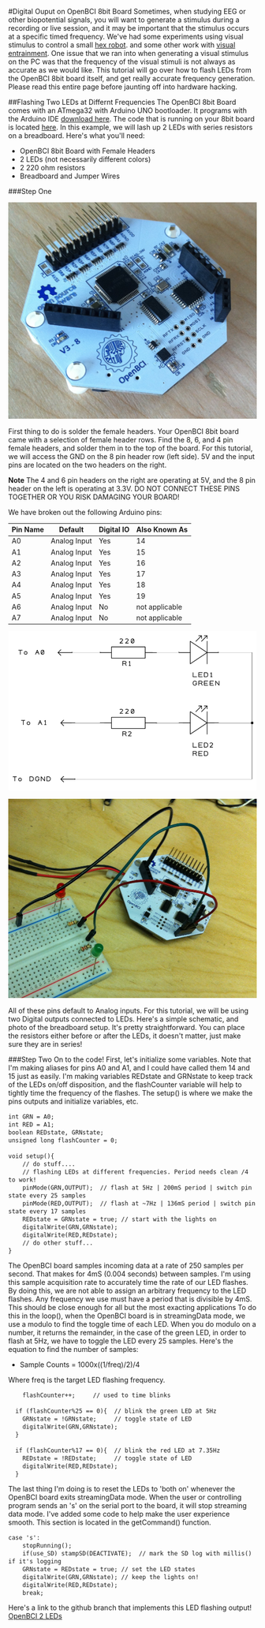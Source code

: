 #Digital Ouput on OpenBCI 8bit Board
Sometimes, when studying EEG or other biopotential signals, you will want to generate a stimulus during a recording or live session, and it may be important that the stimulus occurs at a specific timed frequency. We've had some experiments using visual stimulus to control a small [hex robot](http://eeghacker.blogspot.com/2014/06/controlling-hex-bug-with-my-brain-waves.html). and some other work with [visual entrainment](http://eeghacker.blogspot.com/2014/05/visual-entrainment-blinking-screen.html). One issue that we ran into when generating a visual stimulus on the PC was that the frequency of the visual stimuli is not always as accurate as we would like. This tutorial will go over how to flash LEDs from the OpenBCI 8bit board itself, and get really accurate frequency generation. Please read this entire page before jaunting off into hardware hacking.

##Flashing Two LEDs at Differnt Frequencies
The OpenBCI 8bit Board comes with an ATmega32 with Arduino UNO bootloader. It programs with the Arduino IDE [download here](http://arduino.cc/en/Main/Software). The code that is running on your 8bit board is located [here](https://github.com/OpenBCI/OpenBCI_8bit). In this example, we will lash up 2 LEDs with series resistors on a breadboard. Here's what you'll need: 

* OpenBCI 8bit Board with Female Headers
* 2 LEDs (not necessarily different colors)
* 2 220 ohm resistors
* Breadboard and Jumper Wires

###Step One

![8bit Board with Headers](../assets/images/8bit_w_Headers.jpg)

First thing to do is solder the female headers. Your OpenBCI 8bit board came with a selection of female header rows. Find the 8, 6, and 4 pin female headers, and solder them in to the top of the board. For this tutorial, we will access the GND on the 8 pin header row (left side). 5V and the input pins are located on the two headers on the right.

**Note** The 4 and 6 pin headers on the right are operating at 5V, and the 8 pin header on the left is operating at 3.3V. DO NOT CONNECT THESE PINS TOGETHER OR YOU RISK DAMAGING YOUR BOARD! 

We have broken out the following Arduino pins:


| Pin Name | Default | Digital IO | Also Known As |
| ------- | ----- | ----- | ---- |
| A0 | Analog Input  | Yes | 14 |
| A1 | Analog Input  | Yes | 15 |
| A2 | Analog Input  | Yes | 16 |
| A3 | Analog Input  | Yes | 17 |
| A4 | Analog Input  | Yes | 18 |
| A5 | Analog Input  | Yes | 19 |
| A6 | Analog Input  | No | not applicable |
| A7 | Analog Input  | No | not applicable |

![2 LEDs Schematic](../assets/images/2_LEDs_Schm.jpg)

![2 LEDs on a Breadboard](../assets/images/8bit_2_LEDs.JPG)


All of these pins default to Analog inputs. For this tutorial, we will be using two Digital outputs connected to LEDs. Here's a simple schematic, and photo of the breadboard setup. It's pretty straightforward. You can place the resistors either before or after the LEDs, it doesn't matter, just make sure they are in series!

###Step Two
On to the code! First, let's initialize some variables. Note that I'm making aliases for pins A0 and A1, and I could have called them 14 and 15 just as easily. I'm making variables REDstate and GRNstate to keep track of the LEDs on/off disposition, and the flashCounter variable will help to tightly time the frequency of the flashes. The setup() is where we make the pins outputs and initialize variables, etc. 

	int GRN = A0;
	int RED = A1;
	boolean REDstate, GRNstate;
	unsigned long flashCounter = 0;
	
	void setup(){
		// do stuff....
		// flashing LEDs at different frequencies. Period needs clean /4 to work!
		pinMode(GRN,OUTPUT);  // flash at 5Hz | 200mS period | switch pin state every 25 samples
		pinMode(RED,OUTPUT);  // flash at ~7Hz | 136mS period | switch pin state every 17 samples
		REDstate = GRNstate = true; // start with the lights on
		digitalWrite(GRN,GRNstate);
		digitalWrite(RED,REDstate);
		// do other stuff...
	}
		
The OpenBCI board samples incoming data at a rate of 250 samples per second. That makes for 4mS (0.004 seconds) between samples. I'm using this sample acquisition rate to accurately time the rate of our LED flashes. By doing this, we are not able to assign an arbitrary frequency to the LED flashes. Any frequency we use must have a period that is divisible by 4mS. This should be close enough for all but the most exacting applications To do this in the loop(), when the OpenBCI board is in streamingData mode, we use a modulo to find the toggle time of each LED. When you do modulo on a number, it returns the remainder, in the case of the green LED, in order to flash at 5Hz, we have to toggle the LED every 25 samples. Here's the equation to find the number of samples:


* Sample Counts = 1000x((1/freq)/2)/4

Where freq is the target LED flashing frequency.



		flashCounter++;     // used to time blinks
      
      if (flashCounter%25 == 0){  // blink the green LED at 5Hz
        GRNstate = !GRNstate;     // toggle state of LED
        digitalWrite(GRN,GRNstate);
      }
      
      if (flashCounter%17 == 0){  // blink the red LED at 7.35Hz
        REDstate = !REDstate;     // toggle state of LED
        digitalWrite(RED,REDstate);
      }
      

The last thing I'm doing is to reset the LEDs to 'both on' whenever the OpenBCI board exits streamingData mode. When the user or controlling program sends an 's' on the serial port to the board, it will stop streaming data mode. I've added some code to help make the user experience smooth. This section is located in the getCommand() function.

	case 's':
        stopRunning();
        if(use_SD) stampSD(DEACTIVATE);  // mark the SD log with millis() if it's logging
        GRNstate = REDstate = true; // set the LED states
        digitalWrite(GRN,GRNstate); // keep the lights on!
        digitalWrite(RED,REDstate);
        break;

Here's a link to the github branch that implements this LED flashing output!
[OpenBCI 2 LEDs](https://github.com/OpenBCI/OpenBCI_8bit/tree/OpenBCI_8bit_2LEDs)

